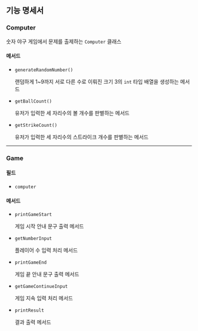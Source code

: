 ## 기능 명세서

### Computer
숫자 야구 게임에서 문제를 출제하는 `Computer` 클래스

#### 메서드
- `generateRandomNumber()`
  
    랜덤하게 1~9까지 서로 다른 수로 이뤄진 크기 3의 `int` 타입 배열을 생성하는 메서드


- `getBallCount()`

    유저가 입력한 세 자리수의 볼 개수를 판별하는 메서드

    
- `getStrikeCount()`

    유저가 입력한 세 자리수의 스트라이크 개수를 판별하는 메서드
    
---

### Game

#### 필드
- `computer`

#### 메서드
- `printGameStart`

    게임 시작 안내 문구 출력 메서드


- `getNumberInput`

    플레이어 수 입력 처리 메서드

    
- `printGameEnd`

    게임 끝 안내 문구 출력 메서드


- `getGameContinueInput`

    게임 지속 입력 처리 메서드


- `printResult`

    결과 출력 메서드
